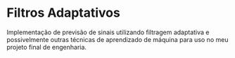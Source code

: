 # Filtros Adaptativos

Implementação de previsão de sinais utilizando filtragem adaptativa e 
possivelmente outras técnicas de aprendizado de máquina para uso no meu projeto final de engenharia.
